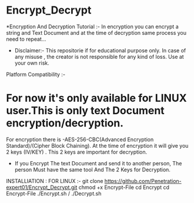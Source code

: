 # Encrypt_Decrypt

*Encryption And Decryption Tutorial :-
In encryption you can encrypt a string and Text Document and at the time of decryption same process you need to repeat...

* Disclaimer:- This repositorie if for educational purpose only. In case of any misuse , the creator is not responsible for any kind of loss. Use at your own risk.
 
Platform Compatibility :-
# For now it's only available for LINUX user.This is only text Document encryption/decryption.
For encryption there is -AES-256-CBC(Advanced Encryption Standard)/(Cipher Block Chaining). At the time of encryption it will give you 2 keys (IV/KEY) . This 2 keys are important for decryption.

* If you Encrypt The text Document and send it to another person, The person Must have the same tool And The 2 Keys for Decryption.


INSTALLIATION : 
FOR LINUX :- git clone https://github.com/Penetration-expert01/Encrypt_Decrypt.git
chmod +x Encrypt-File
cd Encrypt
cd Encrypt-File
./Encrypt.sh / ./Decrypt.sh
